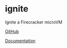 # ignite

Ignite a Firecracker microVM

[GitHub](https://github.com/weaveworks/ignite)

[Documentation](https://ignite.readthedocs.org/)

